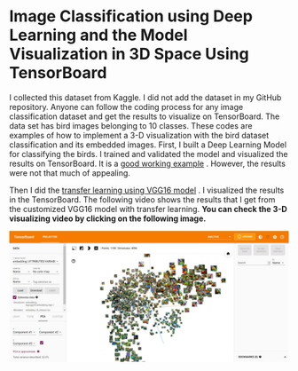 # Image Classification using Deep Learning and the Model Visualization in 3D Space Using TensorBoard

I collected this dataset from Kaggle. I did not add the dataset in my GitHub repository. Anyone can follow the coding process for any image classification dataset and get the results to visualize on TensorBoard. The data set has bird images belonging to 10 classes. These codes are examples of how to implement a 3-D visualization with the bird dataset classification and its embedded images. 
First, I built a Deep Learning Model for classifying the birds. I trained and validated the model and visualized the results on TensorBoard. It is a [good working example](Birds_Classification_and_visualize_the_model_using_TensorBoard_myModel.ipynb)
. However, the results were not that much of appealing. 

Then I did the [transfer learning using VGG16 model](Birds_Classification_with_VGG16Custom_model_and_visualize_the_model_using_TensorBoard.ipynb)
. I visualized the results in the TensorBoard. The following video shows the results that I get from the customized  VGG16 model with transfer learning. **You can check the 3-D visualizing video by clicking on the following image.**


[![TensorBoard Video](images/cover.jpg)](https://www.youtube.com/watch?v=ESLncp2y870 "Video is on YouTube - Click to Watch!")

